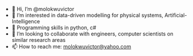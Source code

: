 - 👋 Hi, I’m @molokwuvictor
- 👀 I’m interested in data-driven modelling for physical systems, Artificial-Intelligence
- 🌱 Programming skills in python, c#
- 💞️ I’m looking to collaborate with engineers, computer scientists on similar research areas
- 📫 How to reach me: molokwuvictor@yahoo.com

<!---
molokwuvictor/molokwuvictor is a ✨ special ✨ repository because its `README.md` (this file) appears on your GitHub profile.
You can click the Preview link to take a look at your changes.
--->
